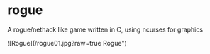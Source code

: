 # rogue
A rogue/nethack like game written in C, using ncurses for graphics

![Rogue](/rogue01.jpg?raw=true Rogue")
